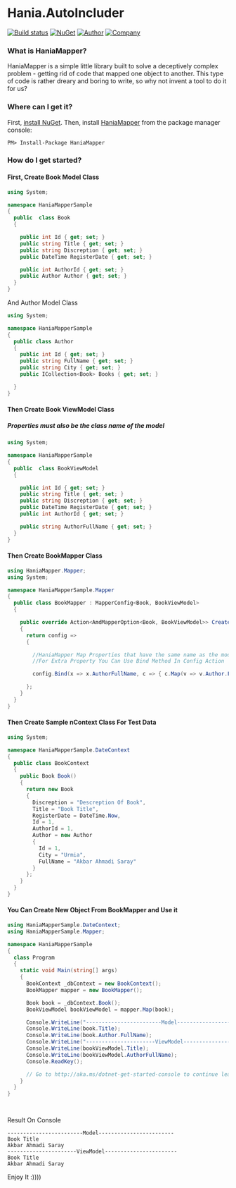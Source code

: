 # Hania.AutoIncluder

[![Build status](https://ci.appveyor.com/api/projects/status/q261l3sbokafmx1o/branch/master?svg=true)](https://www.nuget.org/packages/HaniaMapper/)
[![NuGet](http://img.shields.io/nuget/v/Hania.autoIncluder.svg)](https://www.nuget.org/packages/HaniaMapper/)
[![Author](https://img.shields.io/badge/Author-Akbar%20Ahmadi%20Saray-brightgreen.svg)](https://www.nuget.org/packages/HaniaMapper/)
[![Company](https://img.shields.io/badge/Company-Http%3A%2F%2FHaniaGroup.ir-orange.svg)](https://www.nuget.org/packages/HaniaMapper/)


### What is HaniaMapper?

HaniaMapper is a simple little library built to solve a deceptively complex problem - getting rid of code that mapped one object to another. This type of code is rather dreary and boring to write, so why not invent a tool to do it for us?


### Where can I get it?

First, [install NuGet](http://docs.nuget.org/docs/start-here/installing-nuget). Then, install [HaniaMapper](https://www.nuget.org/packages/HaniaMapper/) from the package manager console:

```
PM> Install-Package HaniaMapper 
```


### How do I get started?

#### First, Create Book Model Class 

```csharp
using System;

namespace HaniaMapperSample
{
  public  class Book
  {

    public int Id { get; set; }
    public string Title { get; set; }
    public string Discreption { get; set; }
    public DateTime RegisterDate { get; set; }

    public int AuthorId { get; set; }
    public Author Author { get; set; }
  }
}
```

And Author Model Class


```csharp
using System;

namespace HaniaMapperSample
{
  public class Author
  {
    public int Id { get; set; }
    public string FullName { get; set; }
    public string City { get; set; }
    public ICollection<Book> Books { get; set; }

  }
}

```


#### Then Create Book ViewModel Class 
##### Properties must also be the class name of the model 
```csharp
using System;

namespace HaniaMapperSample
{
  public  class BookViewModel
  {

    public int Id { get; set; }
    public string Title { get; set; }
    public string Discreption { get; set; }
    public DateTime RegisterDate { get; set; }
    public int AuthorId { get; set; }

    public string AuthorFullName { get; set; }
  }
}

```



#### Then Create BookMapper Class

```csharp
using HaniaMapper.Mapper;
using System;

namespace HaniaMapperSample.Mapper
{
  public class BookMapper : MapperConfig<Book, BookViewModel>
  {

    public override Action<AmdMapperOption<Book, BookViewModel>> CreateConfig()
    {
      return config =>
      {

        //HaniaMapper Map Properties that have the same name as the model class
        //For Extra Property You Can Use Bind Method In Config Action

        config.Bind(x => x.AuthorFullName, c => { c.Map(v => v.Author.FullName); });

      };
    }
  }
}

```
#### Then Create Sample nContext Class For Test Data
```csharp
using System;

namespace HaniaMapperSample.DateContext
{
  public class BookContext
  {
    public Book Book()
    {
      return new Book
      {
        Discreption = "Descreption Of Book",
        Title = "Book Title",
        RegisterDate = DateTime.Now,
        Id = 1,
        AuthorId = 1,
        Author = new Author
        {
          Id = 1,
          City = "Urmia",
          FullName = "Akbar Ahmadi Saray"
        }
      };
    }
  }
}

```

#### You Can Create New Object From BookMapper and Use it
```csharp
using HaniaMapperSample.DateContext;
using HaniaMapperSample.Mapper;

namespace HaniaMapperSample
{
  class Program
  {
    static void Main(string[] args)
    {
      BookContext _dbContext = new BookContext();
      BookMapper mapper = new BookMapper(); 

      Book book = _dbContext.Book();
      BookViewModel bookViewModel = mapper.Map(book);

      Console.WriteLine("------------------------Model------------------------");
      Console.WriteLine(book.Title);
      Console.WriteLine(book.Author.FullName);
      Console.WriteLine("----------------------ViewModel-----------------------");
      Console.WriteLine(bookViewModel.Title);
      Console.WriteLine(bookViewModel.AuthorFullName);
      Console.ReadKey();

      // Go to http://aka.ms/dotnet-get-started-console to continue learning how to build a console app! 
    }
  }
}

      
```

Result On Console
```
------------------------Model------------------------
Book Title
Akbar Ahmadi Saray
----------------------ViewModel-----------------------
Book Title
Akbar Ahmadi Saray

```
Enjoy It :))))


